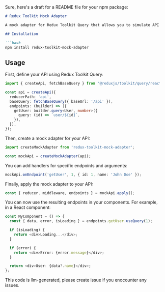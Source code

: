 Sure, here's a draft for a README file for your npm package:

```markdown
# Redux Toolkit Mock Adapter

A mock adapter for Redux Toolkit Query that allows you to simulate API responses for testing purposes.

## Installation

```bash
npm install redux-toolkit-mock-adapter
```

## Usage

First, define your API using Redux Toolkit Query:

```typescript
import { createApi, fetchBaseQuery } from '@reduxjs/toolkit/query/react';

const api = createApi({
  reducerPath: 'api',
  baseQuery: fetchBaseQuery({ baseUrl: '/api' }),
  endpoints: (builder) => ({
    getUser: builder.query<User, number>({
      query: (id) => `user/${id}`,
    }),
  }),
});
```

Then, create a mock adapter for your API:

```typescript
import createMockAdapter from 'redux-toolkit-mock-adapter';

const mockApi = createMockAdapter(api);
```

You can add handlers for specific endpoints and arguments:

```typescript
mockApi.onEndpoint('getUser', 1, { id: 1, name: 'John Doe' });
```

Finally, apply the mock adapter to your API:

```typescript
const { reducer, middleware, endpoints } = mockApi.apply();
```

You can now use the resulting endpoints in your components. For example, in a React component:

```typescript
const MyComponent = () => {
  const { data, error, isLoading } = endpoints.getUser.useQuery(1);

  if (isLoading) {
    return <div>Loading...</div>;
  }

  if (error) {
    return <div>Error: {error.message}</div>;
  }

  return <div>User: {data?.name}</div>;
};
```

This code is llm-generated, please create issue if you enocounter any issues.
